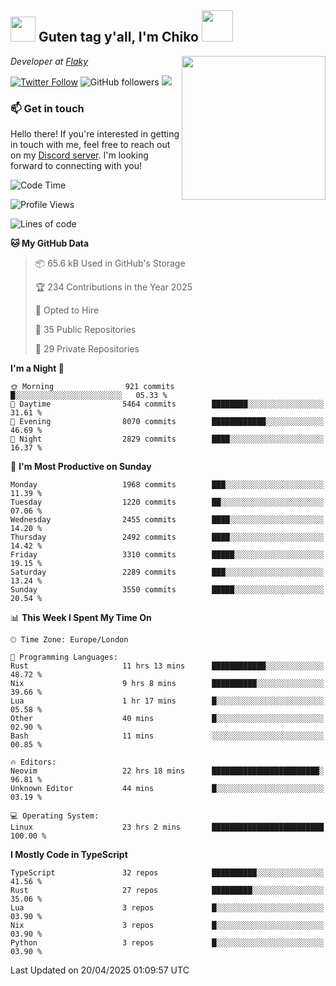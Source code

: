 <h2><img src="https://cdn.discordapp.com/emojis/1100181376730402906.gif?quality=lossless" width="40"> Guten tag y'all, I'm Chiko <img src="https://a.ppy.sh/15907233" width="50"></h2>
<a href="https://cataas.com"><img align='right' src="https://cataas.com/cat" width="230"></a>
<p><em>Developer at <a href="https://github.com/FlakySL">Flaky</a></em></p>

[![Twitter Follow](https://img.shields.io/twitter/follow/chikoxq?label=Follow)](https://twitter.com/intent/follow?screen_name=chikoxq)
![GitHub followers](https://img.shields.io/github/followers/chikof?label=Follow&style=social)
![](https://komarev.com/ghpvc/?username=chikof&color=blue)

### 📫 Get in touch
Hello there! If you're interested in getting in touch with me, feel free to reach out on my [Discord server](https://discord.gg/sejc7TnX6N). I'm looking forward to connecting with you!

<!--START_SECTION:waka-->
![Code Time](http://img.shields.io/badge/Code%20Time-2%2C250%20hrs%2045%20mins-blue)

![Profile Views](http://img.shields.io/badge/Profile%20Views-1-blue)

![Lines of code](https://img.shields.io/badge/From%20Hello%20World%20I%27ve%20Written-9.3%20million%20lines%20of%20code-blue)

**🐱 My GitHub Data** 

> 📦 65.6 kB Used in GitHub's Storage 
 > 
> 🏆 234 Contributions in the Year 2025
 > 
> 💼 Opted to Hire
 > 
> 📜 35 Public Repositories 
 > 
> 🔑 29 Private Repositories 
 > 
**I'm a Night 🦉** 

```text
🌞 Morning                921 commits         █░░░░░░░░░░░░░░░░░░░░░░░░   05.33 % 
🌆 Daytime                5464 commits        ████████░░░░░░░░░░░░░░░░░   31.61 % 
🌃 Evening                8070 commits        ████████████░░░░░░░░░░░░░   46.69 % 
🌙 Night                  2829 commits        ████░░░░░░░░░░░░░░░░░░░░░   16.37 % 
```
📅 **I'm Most Productive on Sunday** 

```text
Monday                   1968 commits        ███░░░░░░░░░░░░░░░░░░░░░░   11.39 % 
Tuesday                  1220 commits        ██░░░░░░░░░░░░░░░░░░░░░░░   07.06 % 
Wednesday                2455 commits        ████░░░░░░░░░░░░░░░░░░░░░   14.20 % 
Thursday                 2492 commits        ████░░░░░░░░░░░░░░░░░░░░░   14.42 % 
Friday                   3310 commits        █████░░░░░░░░░░░░░░░░░░░░   19.15 % 
Saturday                 2289 commits        ███░░░░░░░░░░░░░░░░░░░░░░   13.24 % 
Sunday                   3550 commits        █████░░░░░░░░░░░░░░░░░░░░   20.54 % 
```


📊 **This Week I Spent My Time On** 

```text
🕑︎ Time Zone: Europe/London

💬 Programming Languages: 
Rust                     11 hrs 13 mins      ████████████░░░░░░░░░░░░░   48.72 % 
Nix                      9 hrs 8 mins        ██████████░░░░░░░░░░░░░░░   39.66 % 
Lua                      1 hr 17 mins        █░░░░░░░░░░░░░░░░░░░░░░░░   05.58 % 
Other                    40 mins             █░░░░░░░░░░░░░░░░░░░░░░░░   02.90 % 
Bash                     11 mins             ░░░░░░░░░░░░░░░░░░░░░░░░░   00.85 % 

🔥 Editors: 
Neovim                   22 hrs 18 mins      ████████████████████████░   96.81 % 
Unknown Editor           44 mins             █░░░░░░░░░░░░░░░░░░░░░░░░   03.19 % 

💻 Operating System: 
Linux                    23 hrs 2 mins       █████████████████████████   100.00 % 
```

**I Mostly Code in TypeScript** 

```text
TypeScript               32 repos            ██████████░░░░░░░░░░░░░░░   41.56 % 
Rust                     27 repos            █████████░░░░░░░░░░░░░░░░   35.06 % 
Lua                      3 repos             █░░░░░░░░░░░░░░░░░░░░░░░░   03.90 % 
Nix                      3 repos             █░░░░░░░░░░░░░░░░░░░░░░░░   03.90 % 
Python                   3 repos             █░░░░░░░░░░░░░░░░░░░░░░░░   03.90 % 
```




 Last Updated on 20/04/2025 01:09:57 UTC
<!--END_SECTION:waka-->


<!--
<p align="center">
     <a href="https://discord.gg/HhybNhchcC"><img src="https://invidget.switchblade.xyz/sejc7TnX6N" align="center" ><a>
</p> 
-->
